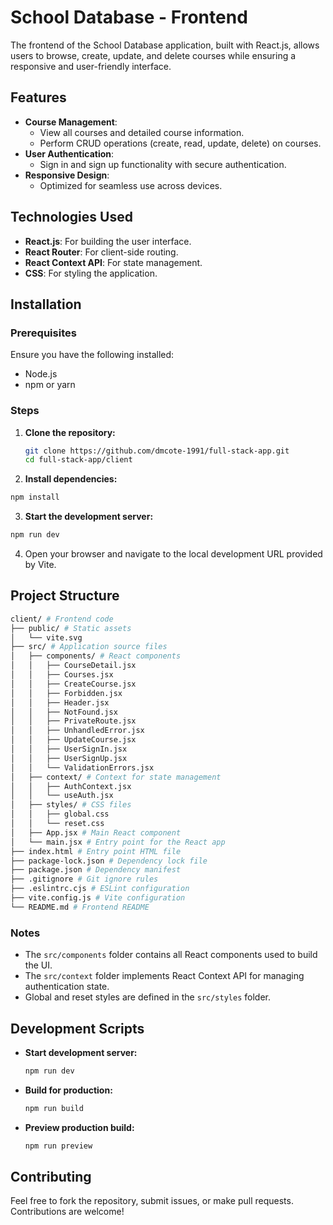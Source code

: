 # School Database - Frontend

The frontend of the School Database application, built with React.js, allows users to browse, create, update, and delete courses while ensuring a responsive and user-friendly interface.

## Features

- **Course Management**: 
  - View all courses and detailed course information.
  - Perform CRUD operations (create, read, update, delete) on courses.
- **User Authentication**: 
  - Sign in and sign up functionality with secure authentication.
- **Responsive Design**: 
  - Optimized for seamless use across devices.

## Technologies Used

- **React.js**: For building the user interface.
- **React Router**: For client-side routing.
- **React Context API**: For state management.
- **CSS**: For styling the application.

## Installation

### Prerequisites
Ensure you have the following installed:
- Node.js
- npm or yarn

### Steps
1. **Clone the repository:**
   ```bash
   git clone https://github.com/dmcote-1991/full-stack-app.git
   cd full-stack-app/client
2. **Install dependencies:**
  ```bash
  npm install
  ```
3. **Start the development server:**
  ```bash
  npm run dev
  ```
4. Open your browser and navigate to the local development URL provided by Vite.

## Project Structure

```bash
client/ # Frontend code
├── public/ # Static assets
│   └── vite.svg
├── src/ # Application source files
│   ├── components/ # React components
│   │   ├── CourseDetail.jsx
│   │   ├── Courses.jsx
│   │   ├── CreateCourse.jsx
│   │   ├── Forbidden.jsx
│   │   ├── Header.jsx
│   │   ├── NotFound.jsx
│   │   ├── PrivateRoute.jsx
│   │   ├── UnhandledError.jsx
│   │   ├── UpdateCourse.jsx
│   │   ├── UserSignIn.jsx
│   │   ├── UserSignUp.jsx
│   │   └── ValidationErrors.jsx
│   ├── context/ # Context for state management
│   │   ├── AuthContext.jsx
│   │   └── useAuth.jsx
│   ├── styles/ # CSS files
│   │   ├── global.css
│   │   └── reset.css
│   ├── App.jsx # Main React component
│   └── main.jsx # Entry point for the React app
├── index.html # Entry point HTML file
├── package-lock.json # Dependency lock file
├── package.json # Dependency manifest
├── .gitignore # Git ignore rules
├── .eslintrc.cjs # ESLint configuration
├── vite.config.js # Vite configuration
└── README.md # Frontend README
```

### Notes
- The `src/components` folder contains all React components used to build the UI.
- The `src/context` folder implements React Context API for managing authentication state.
- Global and reset styles are defined in the `src/styles` folder.

## Development Scripts

- **Start development server:**
  ```bash
  npm run dev
  ```
- **Build for production:**
  ```bash
  npm run build
  ```
- **Preview production build:**
  ```bash
  npm run preview
  ```

## Contributing

Feel free to fork the repository, submit issues, or make pull requests. Contributions are welcome!
